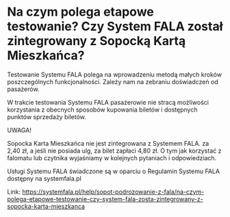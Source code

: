 # Na czym polega etapowe testowanie? Czy System FALA został zintegrowany z Sopocką Kartą Mieszkańca?


Testowanie Systemu FALA polega na wprowadzeniu metodą małych kroków poszczególnych funkcjonalności. Zależy nam na zebraniu doświadczeń od pasażerów.


W trakcie testowania Systemu FALA pasażerowie nie stracą możliwości korzystania z obecnych sposobów kupowania biletów i dostępnych punktów sprzedaży biletów.


UWAGA!


Sopocka Karta Mieszkańca nie jest zintegrowana z Systemem FALA. za 2,40 zł, a jeśli nie posiada ulg, za bilet zapłaci 4,80 zł. O tym jak korzystać z falomatu lub czytnika wyjaśniamy w kolejnych pytaniach i odpowiedziach.   
  



Usługi Systemu FALA świadczone są w oparciu o Regulamin Systemu FALA dostępny na systemfala.pl




Link: https://systemfala.pl/help/sopot-podrozowanie-z-fala/na-czym-polega-etapowe-testowanie-czy-system-fala-zosta-zintegrowany-z-sopocka-karta-mieszkanca
